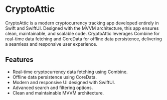 # CryptoAttic

CryptoAttic is a modern cryptocurrency tracking app developed entirely in Swift and SwiftUI. Designed with the MVVM architecture, this app ensures clean, maintainable, and scalable code. CryptoAttic leverages Combine for real-time data fetching and CoreData for offline data persistence, delivering a seamless and responsive user experience.
<br>

## Features

- Real-time cryptocurrency data fetching using Combine.
- Offline data persistence using CoreData.
- Modern and responsive UI designed with SwiftUI.
- Advanced search and filtering options.
- Clean and maintainable MVVM architecture.
